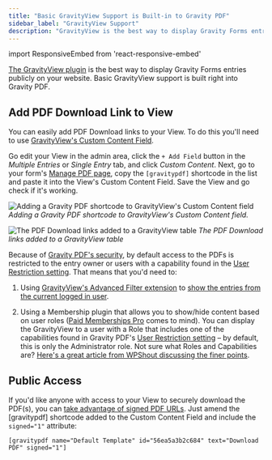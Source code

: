 ```yaml
---
title: "Basic GravityView Support is Built-in to Gravity PDF"
sidebar_label: "GravityView Support"
description: "GravityView is the best way to display Gravity Forms entries on your website. Basic GravityView support is built right into Gravity PDF."
---
```


import ResponsiveEmbed from 'react-responsive-embed'

[The GravityView plugin](https://gravityview.co/?ref=186) is the best way to display Gravity Forms entries publicly on your website. Basic GravityView support is built right into Gravity PDF.

## Add PDF Download Link to View 

You can easily add PDF Download links to your View. To do this you'll need to use [GravityView's Custom Content Field](http://docs.gravityview.co/article/111-using-the-custom-content-field).

<ResponsiveEmbed src="https://player.vimeo.com/video/671780459" allowfullscreen />

Go edit your View in the admin area, click the `+ Add Field` button in the *Multiple Entries* or *Single Entry* tab, and click *Custom Content*. Next, go to your form's [Manage PDF page](managing-pdfs.md), copy the `[gravitypdf]` shortcode in the list and paste it into the View's Custom Content Field. Save the View and go check if it's working. 

![Adding a Gravity PDF shortcode to GravityView's Custom Content field](https://resources.gravitypdf.com/uploads/2021/04/v6-GravityView-Custom-Content.png)
_Adding a Gravity PDF shortcode to GravityView's Custom Content field._

![The PDF Download links added to a GravityView table](https://resources.gravitypdf.com/uploads/2016/06/GravityViewList.png) 
_The PDF Download links added to a GravityView table_

Because of [Gravity PDF's security](pdf-security.md), by default access to the PDFs is restricted to the entry owner or users with a capability found in the [User Restriction setting](global-settings.md#user-restriction). That means that you'd need to:

1.  Using [GravityView's Advanced Filter extension](https://gravityview.co/extensions/advanced-filter/?ref=186) to [show the entries from the current logged in user](https://docs.gravityview.co/article/203-how-to-show-only-results-submitted-by-the-current-user).

2.  Using a Membership plugin that allows you to show/hide content based on user roles ([Paid Memberships Pro](https://wordpress.org/plugins/paid-memberships-pro/) comes to mind). You can display the GravityView to a user with a Role that includes one of the capabilities found in Gravity PDF's [User Restriction setting](global-settings.md#user-restriction) – by default, this is only the Administrator role. Not sure what Roles and Capabilities are? [Here's a great article from WPShout discussing the finer points](https://wpshout.com/working-with-wordpress-user-roles-and-capabilities/).

## Public Access 

If you'd like anyone with access to your View to securely download the PDF(s), you can [take advantage of signed PDF URLs](shortcodes-and-mergetags.md#signed-optional). Just amend the [gravitypdf] shortcode added to the Custom Content Field and include the `signed="1"` attribute:

`[gravitypdf name="Default Template" id="56ea5a3b2c684" text="Download PDF" signed="1"]`